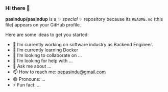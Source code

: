 ### Hi there 👋


**pasindup/pasindup** is a ✨ _special_ ✨ repository because its `README.md` (this file) appears on your GitHub profile.

Here are some ideas to get you started:

- 🔭 I’m currently working on software industry as Backend Engineer.
- 🌱 I’m currently learning Docker  
- 👯 I’m looking to collaborate on ...
- 🤔 I’m looking for help with ...
- 💬 Ask me about ...
- 📫 How to reach me: pepasindu@gmail.com
- 😄 Pronouns: ...
- ⚡ Fun fact: ...


